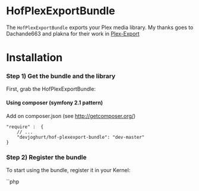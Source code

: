 HofPlexExportBundle
=============
The `HofPlexExportBundle` exports your Plex media library.
My thanks goes to Dachande663 and plakna for their work in [Plex-Export](https://github.com/Dachande663/Plex-Export)

# Installation

### Step 1) Get the bundle and the library

First, grab the HofPlexExportBundle:


#### Using composer (symfony 2.1 pattern)

Add on composer.json (see http://getcomposer.org/)

    "require" :  {
        // ...
        "devjoghurt/hof-plexexport-bundle": "dev-master"
    }

### Step 2) Register the bundle

To start using the bundle, register it in your Kernel:

``php
<?php
// app/AppKernel.php

public function registerBundles()
{
    $bundles = array(
        // ...
        new Hof\PlexExportBundle\HofPlexExportBundle(),
    );
    // ...
``

## Step 3) (optional) Configure the bundle

The bundle comes with a sensible default configuration, which is listed below.
If you skip this step, these defaults will be used.

``yaml
# app/config/config.yml
hof_plex_export:
    config:
      plex_url: "http://localhost:32400"
      data_dir: "%kernel.root_dir%/../web/bundles/hofplexexport/media"
      img_path: "../bundles/hofplexexport/media"
      thumbnail_width: 150
      thumbnail_height: 250
      sections: "all"
      sort_skip_words: "a,the,der,die,das"
    template: "HofPlexExportBundle:PlexExport:plex_movies.html.twig"
``
# Render your view

``jinja
{{ plex_export() }}
``

If you want to add options or change your template, you can do something like this:

``jinja
{{ plex_export("HofWebsiteBundle:Movies:plex_movies.html.twig",{"stylesheets":false}) }}
``